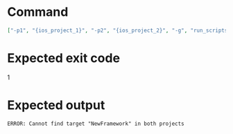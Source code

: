 # Command
```json
["-p1", "{ios_project_1}", "-p2", "{ios_project_2}", "-g", "run_scripts", "-t", "NewFramework", "-f", "json", "-v"]
```

# Expected exit code
1

# Expected output
```
ERROR: Cannot find target "NewFramework" in both projects

```
